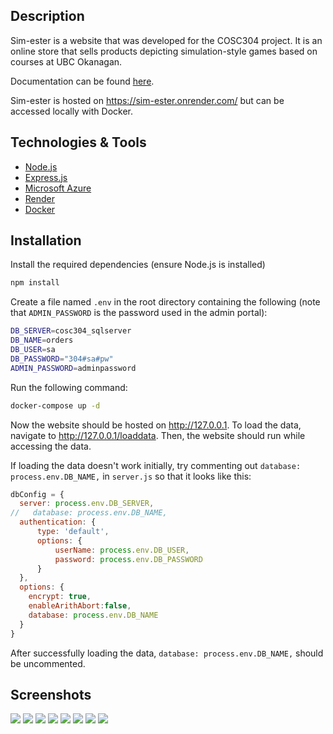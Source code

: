 ## Description
Sim-ester is a website that was developed for the COSC304 project. It is an online store that sells products depicting simulation-style games based on courses at UBC Okanagan.

Documentation can be found [here](https://rheiley.github.io/simester-documentation/documentation.pdf).

Sim-ester is hosted on https://sim-ester.onrender.com/ but can be accessed locally with Docker.

## Technologies & Tools
- [Node.js](https://nodejs.org/en)
- [Express.js](https://expressjs.com/)
- [Microsoft Azure](https://azure.microsoft.com/en-ca)
- [Render](https://render.com/)
- [Docker](https://www.docker.com/)

## Installation
Install the required dependencies (ensure Node.js is installed)
```bash
npm install
```

Create a file named `.env` in the root directory containing the following (note that `ADMIN_PASSWORD` is the password used in the admin portal):
```bash
DB_SERVER=cosc304_sqlserver
DB_NAME=orders
DB_USER=sa
DB_PASSWORD="304#sa#pw"
ADMIN_PASSWORD=adminpassword
```

Run the following command:
```bash
docker-compose up -d
```

Now the website should be hosted on http://127.0.0.1. To load the data, navigate to http://127.0.0.1/loaddata. Then, the website should run while accessing the data.

If loading the data doesn't work initially, try commenting out `database: process.env.DB_NAME,` in `server.js` so that it looks like this:
```Javascript
dbConfig = {    
  server: process.env.DB_SERVER,
//   database: process.env.DB_NAME,
  authentication: {
      type: 'default',
      options: {
          userName: process.env.DB_USER, 
          password: process.env.DB_PASSWORD
      }
  },   
  options: {      
    encrypt: true,      
    enableArithAbort:false,
    database: process.env.DB_NAME
  }
}
```
After successfully loading the data, `database: process.env.DB_NAME,` should be uncommented.





## Screenshots
![](public/images/screenshot01.png)
![](public/images/screenshot02.png)
![](public/images/screenshot03.png)
![](public/images/screenshot04.png)
![](public/images/screenshot05.png)
![](public/images/screenshot06.png)
![](public/images/screenshot07.png)
![](public/images/screenshot08.png)